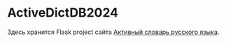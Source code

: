 # ActiveDictDB2024

Здесь хранится Flask project сайта [Активный словарь русского языка](http://maryleyas.pythonanywhere.com).
